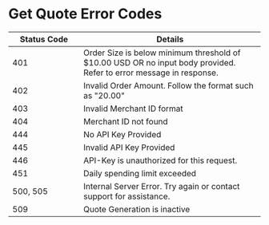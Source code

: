 # Get Quote Error Codes

<table><thead><tr><th width="126">Status Code</th><th>Details</th></tr></thead><tbody><tr><td>401</td><td>Order Size is below minimum threshold of $10.00 USD OR no input body provided. Refer to error message in response.</td></tr><tr><td>402</td><td>Invalid Order Amount. Follow the format such as "20.00"</td></tr><tr><td>403</td><td>Invalid Merchant ID format</td></tr><tr><td>404</td><td>Merchant ID not found</td></tr><tr><td>444</td><td>No API Key Provided</td></tr><tr><td>445</td><td>Invalid API Key Provided</td></tr><tr><td>446</td><td>API-Key is unauthorized for this request.</td></tr><tr><td>451</td><td>Daily spending limit exceeded</td></tr><tr><td>500, 505</td><td>Internal Server Error. Try again or contact support for assistance.</td></tr><tr><td>509</td><td>Quote Generation is inactive</td></tr></tbody></table>
